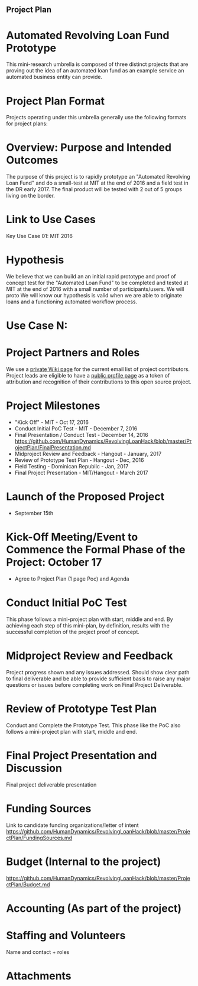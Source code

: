 ## Project Plan

# Automated Revolving Loan Fund Prototype

This mini-research umbrella is composed of three distinct projects that are proving out the idea of an automated loan fund as an example service an automated business entity can provide.

# Project Plan Format

Projects operating under this umbrella generally use the following formats for project plans:

# Overview: Purpose and Intended Outcomes

The purpose of this project is to rapidly prototype an "Automated Revolving Loan Fund" and do a small-test at MIT at the end of 2016 and a field test in the DR early 2017. The final product will be tested with 2 out of 5 groups living on the border.

# Link to Use Cases 
Key Use Case 01: MIT 2016 

# Hypothesis

We believe that we can build an an initial rapid prototype and proof of concept test for the "Automated Loan Fund" to be completed and tested at MIT at the end of 2016 with a small number of participants/users. 
We will proto
We will know our hypothesis is valid when we are able to originate loans and  a functioning automated workflow process.

# Use Case N:

# Project Partners and Roles
We use a [private Wiki page](https://github.com/CIVICS/BorderBank-Board/wiki/Border-Bank---Partners-Volunteer-Roles) for the current email list of project contributors. Project leads are eligible to have a [public profile page](https://github.com/HumanDynamics/law.MIT.edu/tree/gh-pages/people) as a token of attribution and recognition of their contributions to this open source project.


# Project Milestones
* "Kick Off" - MIT - Oct 17, 2016
* Conduct Initial PoC Test - MIT - December 7, 2016
* Final Presentation / Conduct Test - December 14, 2016 https://github.com/HumanDynamics/RevolvingLoanHack/blob/master/ProjectPlan/FinalPresentation.md
* Midproject Review and Feedback - Hangout - January, 2017
* Review of Prototype Test Plan - Hangout - Dec, 2016
* Field Testing - Dominican Republic - Jan, 2017
* Final Project Presentation - MIT/Hangout - March 2017

# Launch of the Proposed Project
* September 15th 

# Kick-Off Meeting/Event to Commence the Formal Phase of the Project: October 17
* Agree to Project Plan (1 page Poc) and Agenda

# Conduct Initial PoC Test

This phase follows a mini-project plan with start, middle and end. By achieving each step of this mini-plan, by definition, results with the successful completion of the project proof of concept.

# Midproject Review and Feedback
Project progress shown and any issues addressed. Should show clear path to final deliverable and be able to provide sufficient basis to raise any major questions or issues before completing work on Final Project Deliverable. 

# Review of Prototype Test Plan
Conduct and Complete the Prototype Test. This phase like the PoC also follows a mini-project plan with start, middle and end.

# Final Project Presentation and Discussion
Final project deliverable presentation 

# Funding Sources
Link to candidate funding organizations/letter of intent 
https://github.com/HumanDynamics/RevolvingLoanHack/blob/master/ProjectPlan/FundingSources.md
# Budget (Internal to the project)

https://github.com/HumanDynamics/RevolvingLoanHack/blob/master/ProjectPlan/Budget.md

# Accounting (As part of the project)

# Staffing and Volunteers 
Name and contact + roles

# Attachments

